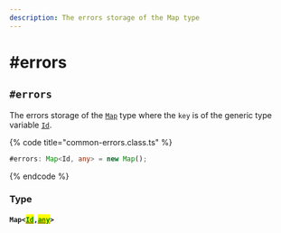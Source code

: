 ```yaml
---
description: The errors storage of the Map type
---
```


# #errors

## `#errors`

The errors storage of the [`Map`](https://developer.mozilla.org/en-US/docs/Web/JavaScript/Reference/Global\_Objects/Map) type where the `key` is of the generic type variable [`Id`](../generic-type-variables.md).

{% code title="common-errors.class.ts" %}
```typescript
#errors: Map<Id, any> = new Map();
```
{% endcode %}

### Type

#### `Map<`[<mark style="color:green;">`Id`</mark>](../generic-type-variables.md#wrap-opening)`,`[<mark style="color:green;">`any`</mark>](https://www.typescriptlang.org/docs/handbook/basic-types.html#any)`>`

